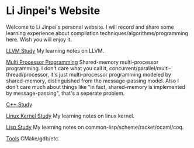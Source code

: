 # Li Jinpei's Website

Welcome to Li Jinpei's personal website. I will record and share some learning experience about compilation techniques/algorithms/programming here. Wish you will enjoy it.

[LLVM Study](llvm/index.html) My learning notes on LLVM.

[Multi Processor Programming](mp/index.html) Shared-memory multi-processor programming. I don't care what you call it, concurrent/parallel/multi-thread/processor, it's just multi-processor programming modeled by shared-memory, distinguished from the message-passing model. Also I don't care much about things like "in fact, shared-memory is implemented by message-passing", that's a seperate problem.

[C++ Study](cpp/index.html)

[Linux Kernel Study](linux/index.html) My learning notes on linux kernel.

[Lisp Study](lisp/index.html) My learning notes on common-lisp/scheme/racket/ocaml/coq.

[Tools](tools/index.html) CMake/gdb/etc.

